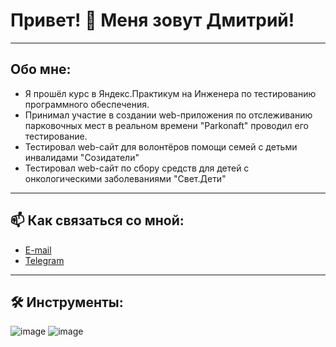 # Привет! 👋 Меня зовут Дмитрий!
___
## Обо мне: 
* Я прошёл курс в Яндекс.Практикум на Инженера по тестированию программного обеспечения.
* Принимал участие в создании web-приложения по отслеживанию парковочных мест в реальном времени "Parkonaft" проводил его тестирование.
* Тестировал web-сайт для волонтёров помощи семей с детьми инвалидами "Созидатели"
* Тестировал web-сайт по сбору средств для детей с онкологическими заболеваниями "Свет.Дети"
___
## 📫 Как связаться со мной:
* <a href="mailto:salomatin-d@inbox.ru">E-mail</a>
* [Telegram](https://t.me/Dima_Salomatin)
___
## 🛠️ Инструменты:
![image](https://github.com/DimSaloma/DimSaloma/assets/139138157/e9ef49b5-b5fa-4351-9149-8fb82b0904ec)
![image](https://github.com/DimSaloma/DimSaloma/assets/139138157/0eae1c36-915a-4b25-a115-51c34ecd89f4)



